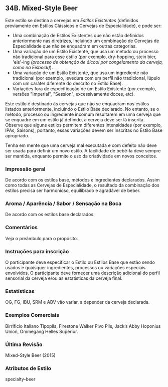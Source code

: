 ## 34B. Mixed-Style Beer

Este estilo se destina a cervejas em *Estilos Existentes* (definidos previamente em Estilos Clássicos e Cervejas de Especialidade), e pode ser:

- Uma combinação de Estilos Existentes que não estão definidos anteriormente nas diretrizes, incluindo um combinação de Cervejas de Especialidade que não se enquadram em outras categorias.
- Uma variação de um Estilo Existente, que usa um método ou processo não tradicional para esse estilo (por exemplo, dry-hopping, stein bier, 'eis'-ing *(processo de obtenção de álcool por congelamento da cerveja, como na Eisbock)*).
- Uma variação de um Estilo Existente, que usa um ingrediente não tradicional (por exemplo, levedura com um perfil não tradicional, lúpulo com um caráter diferente do descrito no Estilo Base).
- Variações fora de especificação de um Estilo Existente (por exemplo, versões "Imperial", "Session", excessivamente doces, etc).

Este estilo é destinado às cervejas que não se enquadram nos estilos listados anteriormente, incluindo o Estilo Base declarado. No entanto, se o método, processo ou ingrediente incomum resultarem em uma cerveja que se enquadre em um estilo já definido, a cerveja deve ser lá inscrita. Observe que alguns estilos permitem diferentes intensidades (por exemplo, IPAs, Saisons), portanto, essas variações devem ser inscritas no Estilo Base apropriado.

Tenha em mente que uma cerveja mal executada e com defeito não deve ser usada para definir um novo estilo. A facilidade de bebê-la deve sempre ser mantida, enquanto permite o uso da criatividade em novos conceitos.

### Impressão geral

De acordo com os estilos base, métodos e ingredientes declarados. Assim como todas as Cervejas de Especialidade, o resultado da combinação dos estilos precisa ser harmonioso, equilibrado e agradável de beber.

### Aroma / Aparência / Sabor / Sensação na Boca

De acordo com os estilos base declarados.

### Comentários

Veja o preâmbulo para o propósito.

### Instruções para inscrição

O participante deve especificar o Estilo ou Estilos Base que estão sendo usados e quaisquer ingredientes, processos ou variações especiais envolvidos. O participante deve fornecer uma descrição adicional do perfil sensorial da cerveja e/ou as estatísticas da cerveja final.

### Estatísticas

OG, FG, IBU, SRM e ABV vão variar, a depender da cerveja declarada.

### Exemplos Comerciais

Birrificio Italiano Tipopils, Firestone Walker Pivo Pils, Jack’s Abby Hoponius Union, Ommegang Helles Superior.

### Última Revisão

Mixed-Style Beer (2015)

### Atributos de Estilo

specialty-beer
